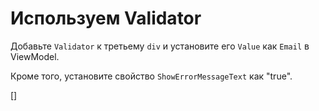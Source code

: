 ﻿Используем Validator
====================
Добавьте `Validator` к третьему `div` и установите его `Value` как `Email` в ViewModel.

Кроме того, установите свойство `ShowErrorMessageText` как "true".

[<DothtmlExercise Initial="../samples/CustomerDetailView_Stage7.dothtml"
         Final="../samples/CustomerDetailView_Stage8.dothtml"
         DisplayName="CustomerDetailView.dothtml"
          ValidatorId="Lesson4Step7Validator" />]